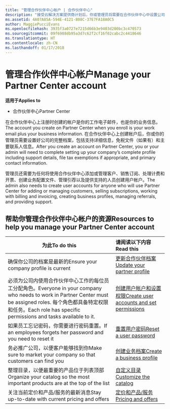 ```yaml
---
title: "管理合作伙伴中心帐户 | 合作伙伴中心"
description: "接受云解决方案提供商计划后，你或管理员将需要在合作伙伴中心中设置公司的帐户。"
ms.assetid: 4A07A85A-594E-4121-808C-37E7FA18A0C5
author: MaggiePucciEvans
ms.openlocfilehash: 3935f3a0727e7215d66b3e9403d200bc3c470573
ms.sourcegitcommit: 09f6988db95a3d7c62f2cf16f02cabc2c4418646
ms.translationtype: HT
ms.contentlocale: zh-CN
ms.lasthandoff: 01/17/2018
---
```

# <a name="manage-your-partner-center-account"></a><span data-ttu-id="733f8-103">管理合作伙伴中心帐户</span><span class="sxs-lookup"><span data-stu-id="733f8-103">Manage your Partner Center account</span></span>

**<span data-ttu-id="733f8-104">适用于</span><span class="sxs-lookup"><span data-stu-id="733f8-104">Applies to</span></span>**

-  <span data-ttu-id="733f8-105">合作伙伴中心</span><span class="sxs-lookup"><span data-stu-id="733f8-105">Partner Center</span></span>

<span data-ttu-id="733f8-106">在合作伙伴中心上注册时创建的帐户是你的工作电子邮件，也是你的业务信息。</span><span class="sxs-lookup"><span data-stu-id="733f8-106">The account you create on Partner Center when you enroll is your work email plus your business information.</span></span> <span data-ttu-id="733f8-107">在合作伙伴中心上创建帐户后，你或你的管理员需要设置好公司的完整档案，包括支持详细信息，免税文件（如果有）和主要联系人信息。</span><span class="sxs-lookup"><span data-stu-id="733f8-107">After you create an account on Partner Center, you or your admin will need to complete setting up your company’s complete profile including support details, file tax exemptions if appropriate, and primary contact information.</span></span> 

<span data-ttu-id="733f8-108">管理员还需要为任何将使用合作伙伴中心添加或管理客户、销售订阅、处理计费和开票、创建业务配置文件、管理引荐以及提供支持的人员创建用户帐户。</span><span class="sxs-lookup"><span data-stu-id="733f8-108">The admin also needs to create user accounts for anyone who will use Partner Center for adding or managing customers, selling subscriptions, working with billing and invoicing, creating business profiles, managing referrals, and providing support.</span></span>


## <a name="resources-to-help-you-manage-your-partner-center-account"></a><span data-ttu-id="733f8-109">帮助你管理合作伙伴中心帐户的资源</span><span class="sxs-lookup"><span data-stu-id="733f8-109">Resources to help you manage your Partner Center account</span></span>

|**<span data-ttu-id="733f8-110">为此</span><span class="sxs-lookup"><span data-stu-id="733f8-110">To do this</span></span>**   |**<span data-ttu-id="733f8-111">请阅读以下内容</span><span class="sxs-lookup"><span data-stu-id="733f8-111">Read this</span></span>**   |
|-----------------------|:-----------------------|
|<span data-ttu-id="733f8-112">确保你公司的档案是最新的</span><span class="sxs-lookup"><span data-stu-id="733f8-112">Ensure your company profile is current</span></span>   |[<span data-ttu-id="733f8-113">更新合作伙伴档案</span><span class="sxs-lookup"><span data-stu-id="733f8-113">Update your partner profile</span></span>](update-your-partner-profile.md)|
|<span data-ttu-id="733f8-114">必须为公司内使用合作伙伴中心工作的每位员工分配角色。</span><span class="sxs-lookup"><span data-stu-id="733f8-114">Everyone in your company who needs to work in Partner Center must be assigned roles.</span></span> <span data-ttu-id="733f8-115">每个角色都具备特定权限和任务。</span><span class="sxs-lookup"><span data-stu-id="733f8-115">Each role has specific permissions and tasks available to it.</span></span>|[<span data-ttu-id="733f8-116">创建用户帐户和设置权限</span><span class="sxs-lookup"><span data-stu-id="733f8-116">Create user accounts and set permissions</span></span>](create-user-accounts-and-set-permissions.md)|
|<span data-ttu-id="733f8-117">如果员工忘记密码，你需要进行密码重置。</span><span class="sxs-lookup"><span data-stu-id="733f8-117">If an employees forgets her password and you need to reset it</span></span>  |[<span data-ttu-id="733f8-118">重置用户密码</span><span class="sxs-lookup"><span data-stu-id="733f8-118">Reset a user password</span></span>](reset-a-user-password.md)|
|<span data-ttu-id="733f8-119">务必推广公司，以便客户能够找到你</span><span class="sxs-lookup"><span data-stu-id="733f8-119">Make sure to market your company so that customers can find you</span></span>   |[<span data-ttu-id="733f8-120">创建业务档案</span><span class="sxs-lookup"><span data-stu-id="733f8-120">Create a business profile</span></span>](create-a-marketing-profile.md)|
|<span data-ttu-id="733f8-121">整理目录，以便最重要的产品位于列表顶部</span><span class="sxs-lookup"><span data-stu-id="733f8-121">Organize your catalog so the most important products are at the top of the list</span></span>   |[<span data-ttu-id="733f8-122">自定义目录</span><span class="sxs-lookup"><span data-stu-id="733f8-122">Customize the catalog</span></span>](customize-the-catalog.md)|
|<span data-ttu-id="733f8-123">关注当前定价和产品/服务的最新消息</span><span class="sxs-lookup"><span data-stu-id="733f8-123">Stay up-to-date with current pricing and offers</span></span>   |[<span data-ttu-id="733f8-124">定价和产品/服务</span><span class="sxs-lookup"><span data-stu-id="733f8-124">Pricing and offers</span></span>](pricing-and-offers.md)|













 

 




